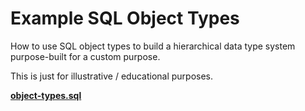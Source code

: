 # Example SQL Object Types

How to use SQL object types to build a hierarchical data type system purpose-built for a custom purpose.

This is just for illustrative / educational purposes.

**[object-types.sql](object-types.sql)**
